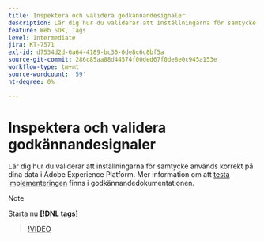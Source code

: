 ```yaml
---
title: Inspektera och validera godkännandesignaler
description: Lär dig hur du validerar att inställningarna för samtycke används korrekt på dina data i Adobe Experience Platform.
feature: Web SDK, Tags
level: Intermediate
jira: KT-7571
exl-id: d7534d2d-6a64-4189-bc35-0de8c6c8bf5a
source-git-commit: 286c85aa88d44574f00ded67f0de8e0c945a153e
workflow-type: tm+mt
source-wordcount: '59'
ht-degree: 0%

---
```


# Inspektera och validera godkännandesignaler

Lär dig hur du validerar att inställningarna för samtycke används korrekt på dina data i Adobe Experience Platform. Mer information om att [testa implementeringen](https://experienceleague.adobe.com/docs/experience-platform/landing/governance-privacy-security/consent/adobe/overview.html?lang=sv-SE#test-implementation) finns i godkännandedokumentationen.

>[!NOTE]
>
> Starta nu **[!DNL tags]**

>[!VIDEO](https://video.tv.adobe.com/v/3443788/?learn=on&enablevpops&captions=swe)
